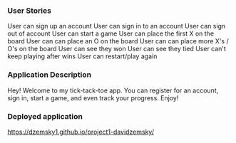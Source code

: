 ### User Stories
User can sign up an account
User can sign in to an account
User can sign out of account
User can start a game
User can place the first X on the board
User can can place an O on the board
User can can place more X's / O's on the board
User can see they won
User can see they tied
User can't keep playing after wins
User can restart/play again

### Application Description
Hey! Welcome to my tick-tack-toe app. You can
register for an account, sign in, start a game, and even track your progress.
Enjoy!

### Deployed application
https://dzemsky1.github.io/project1-davidzemsky/
